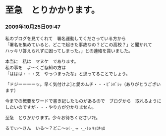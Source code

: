 # 至急　とりかかります。
### 2009年10月25日09:47

私のブログを見てくれて　署名運動してくださっている方から  
「署名を集めていると、どこで起きた事故なの？どこの高校？」と聞かれて  
ハッキリ答えられずに困ってしまった。」との連絡を貰いました。

本当に　私は　マヌケ　であります。  
私の事を　よ～くご存知の方は  
「ははは・・・又　やっつまったな」と思ってることでしょう。

「ドジーーーーッ。早く気付けよ]と愛のムチ・・・ﾋﾞｼﾊﾞｼｯ（ありがとうございます）

今までの概要をワードで書き記したものがあるので　ブログから　取れるようにしたいのですが・・・やり方が分かりません。

至急　とりかかります。少々お待ちくださいﾏｾ。




るでぃ～さん　いる～？どこ～`o(･_･= ･_･)o` ｷｮﾛｷｮﾛ